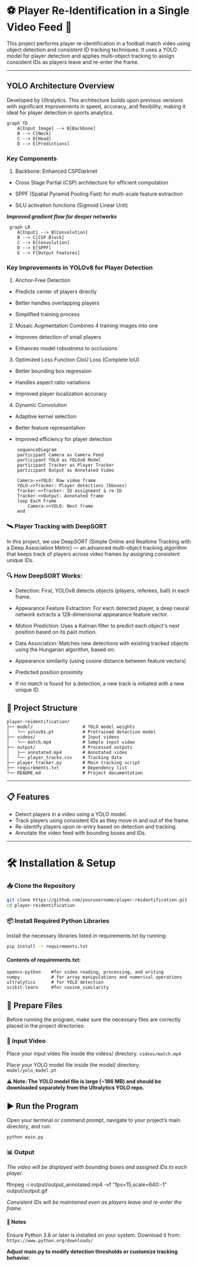 # ⚽ Player Re-Identification in a Single Video Feed 🎥

This project performs player re-identification in a football match video using object detection and consistent ID tracking techniques. It uses a YOLO model for player detection and applies multi-object tracking to assign consistent IDs as players leave and re-enter the frame.

---
## YOLO Architecture Overview
Developed by Ultralytics. This architecture builds upon previous versions with significant improvements in speed, accuracy, and flexibility, making it ideal for player detection in sports analytics.
```mermaid
graph TD
    A[Input Image] --> B[Backbone]
    B --> C[Neck]
    C --> D[Head]
    D --> E[Predictions]
```
### Key Components
1. Backbone: Enhanced CSPDarknet
- Cross Stage Partial (CSP) architecture for efficient computation

- SPPF (Spatial Pyramid Pooling Fast) for multi-scale feature extraction

- SiLU activation functions (Sigmoid Linear Unit)

***Improved gradient flow for deeper networks***
```mermaid
 graph LR
    A[Input] --> B[Convolution]
    B --> C[CSP Block]
    C --> D[Convolution]
    D --> E[SPPF]
    E --> F[Output Features]
```
### Key Improvements in YOLOv8 for Player Detection
1. Anchor-Free Detection
- Predicts center of players directly

- Better handles overlapping players

- Simplified training process

2. Mosaic Augmentation
Combines 4 training images into one

- Improves detection of small players

- Enhances model robustness to occlusions

3. Optimized Loss Function
CIoU Loss (Complete IoU)

- Better bounding box regression

- Handles aspect ratio variations

- Improved player localization accuracy

4. Dynamic Convolution
- Adaptive kernel selection

- Better feature representation

- Improved efficiency for player detection
```mermaid
    sequenceDiagram
    participant Camera as Camera Feed
    participant YOLO as YOLOv8 Model
    participant Tracker as Player Tracker
    participant Output as Annotated Video
    
    Camera->>YOLO: Raw video frame
    YOLO->>Tracker: Player detections (bboxes)
    Tracker->>Tracker: ID assignment & re-ID
    Tracker->>Output: Annotated frame
    loop Each Frame
        Camera->>YOLO: Next frame
    end
```
### 🛰️ Player Tracking with DeepSORT
In this project, we use DeepSORT (Simple Online and Realtime Tracking with a Deep Association Metric) — an advanced multi-object tracking algorithm that keeps track of players across video frames by assigning consistent unique IDs.

### 🔍 How DeepSORT Works:
- Detection: First, YOLOv8 detects objects (players, referees, ball) in each frame.

- Appearance Feature Extraction: For each detected player, a deep neural network extracts a 128-dimensional appearance feature vector.

- Motion Prediction: Uses a Kalman filter to predict each object's next position based on its past motion.

- Data Association: Matches new detections with existing tracked objects using the Hungarian algorithm, based on:

- Appearance similarity (using cosine distance between feature vectors)

- Predicted position proximity

- If no match is found for a detection, a new track is initiated with a new unique ID.


## 📂 Project Structure
```
player-reidentification/
├── model/                   # YOLO model weights
│   └── yolov8s.pt           # Pretrained detection model
├── videos/                  # Input videos
│   └── match.mp4            # Sample input video
├── output/                  # Processed outputs
│   ├── annotated.mp4        # Annotated video
│   └── player_tracks.csv    # Tracking data
├── player_tracker.py        # Main tracking script
├── requirements.txt         # Dependency list
└── README.md                # Project documentation
```
---

## 📋 Features

- Detect players in a video using a YOLO model.
- Track players using consistent IDs as they move in and out of the frame.
- Re-identify players upon re-entry based on detection and tracking.
- Annotate the video feed with bounding boxes and IDs.

---

# 🛠️ Installation & Setup

### 📥 Clone the Repository

```bash
git clone https://github.com/yourusername/player-reidentification.git
cd player-reidentification
```
### 📦 Install Required Python Libraries
Install the necessary libraries listed in requirements.txt by running:
```bash
pip install -r requirements.txt
```
#### Contents of requirements.txt:
```torch
opencv-python    #for video reading, processing, and writing
numpy            # for array manipulations and numerical operations
ultralytics      # for YOLO detection
scikit-learn     #for cosine_similarity 
```
## 📁 Prepare Files
Before running the program, make sure the necessary files are correctly placed in the project directories:

### 🎥 Input Video

Place your input video file inside the videos/ directory.
``
videos/match.mp4
``

Place your YOLO model file inside the model/ directory.
``
model/yolo_model.pt
``

**⚠️ Note: The YOLO model file is large (~186 MB) and should be downloaded separately from the Ultralytics YOLO repo.**

## ▶️ Run the Program
Open your terminal or command prompt, navigate to your project’s main directory, and run:
```
python main.py
```
### 📊 Output
*The video will be displayed with bounding boxes and assigned IDs to each player.*

ffmpeg -i output/output_annotated.mp4 -vf "fps=15,scale=640:-1" output/output.gif


*Consistent IDs will be maintained even as players leave and re-enter the frame.*

#### 📌 Notes
Ensure Python 3.8 or later is installed on your system. Download it from: ``https://www.python.org/downloads/``

**Adjust main.py to modify detection thresholds or customize tracking behavior.**
